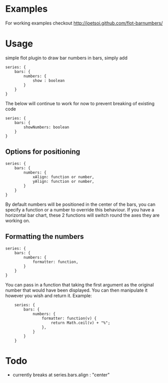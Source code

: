 Examples
========
For working examples checkout http://joetsoi.github.com/flot-barnumbers/

Usage
=====
simple flot plugin to draw bar numbers in bars, simply add

    series: {
        bars: {
            numbers: {
                show : boolean
            }
        }
    }

The below will continue to work for now to prevent breaking of existing code

    series: {
        bars: {
            showNumbers: boolean
        }
    }

## Options for positioning

    series: {
        bars: {
            numbers: {
                xAlign: function or number,
                yAlign: function or number,
            }
        }
    }

By default numbers will be positioned in the center of the bars, you can
specify a function or a number to override this behaviour. If you have a
horizontal bar chart, these 2 functions will switch round the axes they
are working on.

## Formatting the numbers

    series: {
        bars: {
            numbers: {
                formatter: function,
            }
        }
    }

You can pass in a function that taking the first argument as the original number that would have been displayed. You can then manipulate it however you wish and return it.  Example:

```
    series: {
        bars: {
            numbers: {
                formatter: function(v) {
                    return Math.ceil(v) + "%";
                },
            }
        }
    }
```

Todo
====
* currently breaks at series.bars.align : "center"
